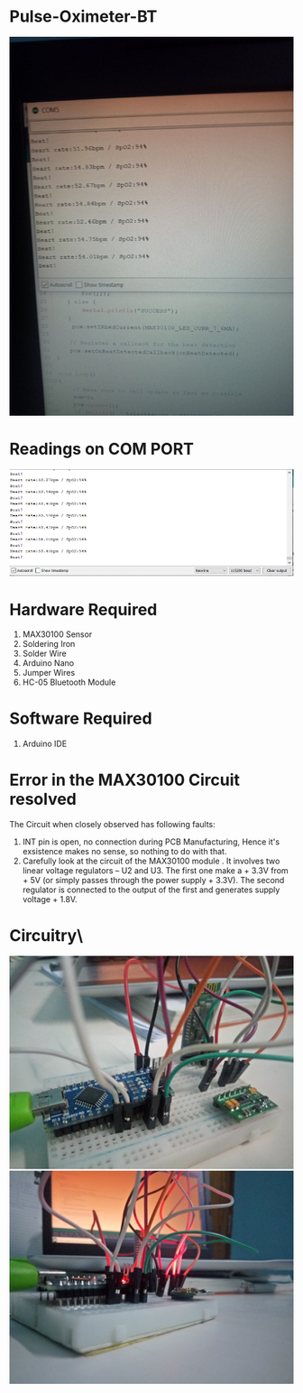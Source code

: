 # Pulse-Oximeter-BT
![Alt](https://github.com/Calidad-Healthcare/Pulse-Oximeter-BT/blob/master/Pulse_Oximeter_test/IMG20200816214156.jpg)
# Readings on COM PORT
![ALt](https://github.com/Calidad-Healthcare/Pulse-Oximeter-BT/blob/master/Pulse_Oximeter_test/Pulse_Oximeter%20Radings.PNG)
# Hardware Required
1. MAX30100 Sensor
2. Soldering Iron
3. Solder Wire
4. Arduino Nano
5. Jumper Wires
6. HC-05 Bluetooth Module
# Software Required
1. Arduino IDE
# Error in the MAX30100 Circuit resolved
The Circuit when closely observed has following faults:
1. INT pin is open, no connection during PCB Manufacturing, Hence it's exsistence makes no sense, so nothing to do with that.
2. Carefully look at the circuit of the MAX30100 module . It involves two linear voltage regulators – U2 and U3. The first one make a + 3.3V from + 5V (or simply passes through the power supply + 3.3V). The second regulator is connected to the output of the first and generates supply voltage + 1.8V. 
# Circuitry\

![Alt](https://github.com/Calidad-Healthcare/Pulse-Oximeter-BT/blob/master/Pulse_Oximeter_test/IMG20200816220549.jpg)
![Alt](https://github.com/Calidad-Healthcare/Pulse-Oximeter-BT/blob/master/Pulse_Oximeter_test/IMG20200816220628.jpg)
